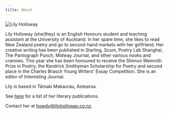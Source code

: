 ```yaml
---
title: About
---
```


<img src="{{ site.url }}/images/lilyholloway.jpg" alt="Lily Holloway" class="mt4 db center" /><br>

Lily Holloway (she/they) is an English Honours student and teaching assistant at the University of Auckland. In her spare time, she likes to read New Zealand poetry and go to second-hand markets with her girlfriend. Her creative writing has been published in Starling, Scum, Poetry Lab Shanghai, The Pantograph Punch, Midway Journal, and other various nooks and crannies. This year she has been honoured to receive the Shimon Weinroth Prize in Poetry, the Kendrick Smithyman Scholarship for Poetry and second place in the Charles Brasch Young Writers' Essay Competition. She is an editor of Interesting Journal. 

Lily is based in Tāmaki Makaurau, Aotearoa.

See <a href="{{ site.url }}/cv">here</a> for a list of her literary publications.

Contact her at <a href="mailto:howdy@lilyholloway.co.nz">howdy@lilyholloway.co.nz</a>.
